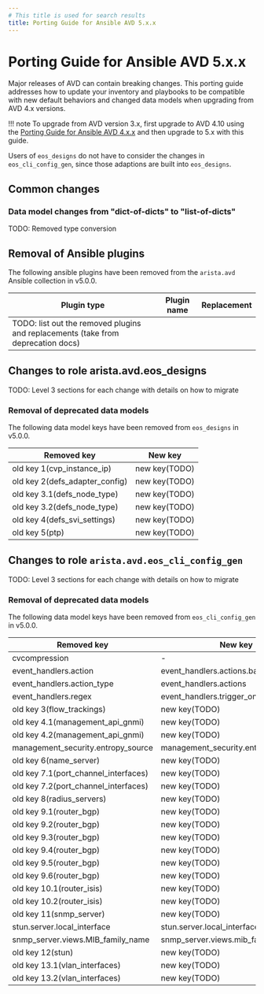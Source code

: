 ```yaml
---
# This title is used for search results
title: Porting Guide for Ansible AVD 5.x.x
---
```

<!--
  ~ Copyright (c) 2024 Arista Networks, Inc.
  ~ Use of this source code is governed by the Apache License 2.0
  ~ that can be found in the LICENSE file.
  -->

# Porting Guide for Ansible AVD 5.x.x

Major releases of AVD can contain breaking changes. This porting guide addresses how to update your inventory
and playbooks to be compatible with new default behaviors and changed data models when upgrading from AVD 4.x versions.

!!! note
    To upgrade from AVD version 3.x, first upgrade to AVD 4.10 using the [Porting Guide for Ansible AVD 4.x.x](https://avd.arista.com/4.10/docs/porting-guides/4.x.x.html)
    and then upgrade to 5.x with this guide.

Users of `eos_designs` do not have to consider the changes in `eos_cli_config_gen`, since those adaptions are
built into `eos_designs`.

## Common changes

### Data model changes from "dict-of-dicts" to "list-of-dicts"

TODO: Removed type conversion

## Removal of Ansible plugins

The following ansible plugins have been removed from the `arista.avd` Ansible collection in v5.0.0.

| Plugin type | Plugin name | Replacement |
| ----------- | ----------- | ----------- |
| TODO: list out the removed plugins and replacements (take from deprecation docs) | | |

## Changes to role arista.avd.eos_designs

TODO: Level 3 sections for each change with details on how to migrate

### Removal of deprecated data models

The following data model keys have been removed from `eos_designs` in v5.0.0.

| Removed key | New key |
| ----------- | ------- |
| old key 1(cvp_instance_ip) | new key(TODO) |
| old key 2(defs_adapter_config) | new key(TODO) |
| old key 3.1(defs_node_type) | new key(TODO) |
| old key 3.2(defs_node_type) | new key(TODO) |
| old key 4(defs_svi_settings) | new key(TODO) |
| old key 5(ptp) | new key(TODO) |

## Changes to role `arista.avd.eos_cli_config_gen`

TODO: Level 3 sections for each change with details on how to migrate

### Removal of deprecated data models

The following data model keys have been removed from `eos_cli_config_gen` in v5.0.0.

| Removed key | New key |
| ----------- | ------- |
| cvcompression | - |
| event_handlers.action | event_handlers.actions.bash_command |
| event_handlers.action_type | event_handlers.actions |
| event_handlers.regex | event_handlers.trigger_on_logging.regex |
| old key 3(flow_trackings) | new key(TODO) |
| old key 4.1(management_api_gnmi) | new key(TODO) |
| old key 4.2(management_api_gnmi) | new key(TODO) |
| management_security.entropy_source | management_security.entropy_sources |
| old key 6(name_server) | new key(TODO) |
| old key 7.1(port_channel_interfaces) | new key(TODO) |
| old key 7.2(port_channel_interfaces) | new key(TODO) |
| old key 8(radius_servers) | new key(TODO) |
| old key 9.1(router_bgp) | new key(TODO) |
| old key 9.2(router_bgp) | new key(TODO) |
| old key 9.3(router_bgp) | new key(TODO) |
| old key 9.4(router_bgp) | new key(TODO) |
| old key 9.5(router_bgp) | new key(TODO) |
| old key 9.6(router_bgp) | new key(TODO) |
| old key 10.1(router_isis) | new key(TODO) |
| old key 10.2(router_isis) | new key(TODO) |
| old key 11(snmp_server) | new key(TODO) |
| stun.server.local_interface | stun.server.local_interfaces |
| snmp_server.views.MIB_family_name | snmp_server.views.mib_family_name |
| old key 12(stun) | new key(TODO) |
| old key 13.1(vlan_interfaces) | new key(TODO) |
| old key 13.2(vlan_interfaces) | new key(TODO) |
